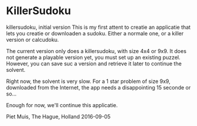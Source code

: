 # KillerSudoku
killersudoku, initial version
This is my first attent to creatie an applicatie that lets you creatie or downloaden  a sudoku. Either a normale one, or a killer version or calcudoku.

The current version only does a killersudoku, with size 4x4 or 9x9. It does not generate a  playable version yet, you must set up an existing puzzel.  However, you can save suc a version and retrieve it later to continue the solvent. 

Right now, the solvent is very slow. For a 1 star problem of size 9x9, downloaded from the Internet,  the app needs a disappointing 15 seconde or so...

Enough for now, we'll continue this applicatie. 

Piet Muis,
The Hague, Holland
2016-09-05
